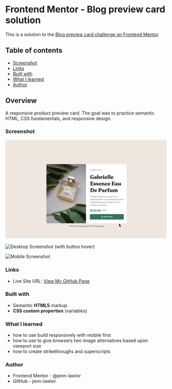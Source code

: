 # Frontend Mentor - Blog preview card solution

This is a solution to the [Blog preview card challenge on Frontend Mentor](https://www.frontendmentor.io/challenges/product-preview-card-component-GO7UmttRfa).

## Table of contents

- [Screenshot](#screenshot)
- [Links](#links)
- [Built with](#built-with)
- [What I learned](#what-i-learned)
- [Author](#author)

## Overview

A responsive product preview card. The goal was to practice semantic HTML, CSS fundamentals, and responsive design.

### Screenshot

![Desktop Screenshot (no button hover)](https://raw.githubusercontent.com/jenn-lawlor/product-preview-card-component/main/images/desktop-version.png)

![Desktop Screenshot (with button hover)](https://raw.githubusercontent.com/jenn-lawlor/product-preview-card-component/main/assets/images/desktop-version-hover.png)

![Mobile Screenshot](https://raw.githubusercontent.com/jenn-lawlor/product-preview-card-component/main/assets/images/mobile-version.png)

### Links

- Live Site URL: [View My GitHub Page](https://jenn-lawlor.github.io/product-preview-card-component)

### Built with

- Semantic **HTML5** markup
- **CSS custom properties** (variables)

### What I learned

- how to use build responsively with mobile first
- how to use <picture> to give browsers two image alternatives based upon viewport size
- how to create strikethroughs and superscripts

### Author

- Frontend Mentor - @jenn-lawlor
- GitHub - jenn-lawlor
